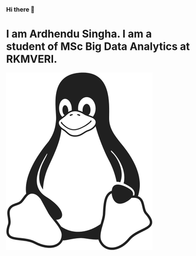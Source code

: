 ### Hi there 👋

<p style="test-align:center"> 
  
  <h1>I am Ardhendu Singha. I am a student of MSc Big Data Analytics at RKMVERI.</h1>
  
</p>

  ![TUX](397px-Tux_Mono.svg.png)

<!--
**ardhochand/ardhochand** is a ✨ _special_ ✨ repository because its `README.md` (this file) appears on your GitHub profile.

Here are some ideas to get you started:

- 🔭 I’m currently working on ...
- 🌱 I’m currently learning ...
- 👯 I’m looking to collaborate on ...
- 🤔 I’m looking for help with ...
- 💬 Ask me about ...
- 📫 How to reach me: ...
- 😄 Pronouns: ...
- ⚡ Fun fact: ...
-->
